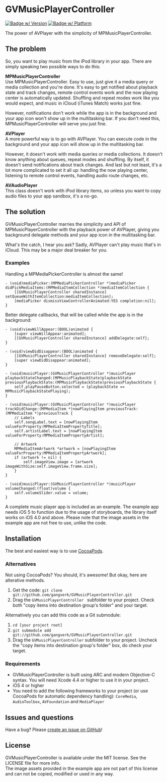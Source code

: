 # GVMusicPlayerController

[![Badge w/ Version](https://cocoapod-badges.herokuapp.com/v/GVMusicPlayerController/badge.png)](http://cocoadocs.org/docsets/GVMusicPlayerController)
[![Badge w/ Platform](https://cocoapod-badges.herokuapp.com/p/GVMusicPlayerController/badge.svg)](http://cocoadocs.org/docsets/GVMusicPlayerController)

The power of AVPlayer with the simplicity of MPMusicPlayerController.

## The problem
So, you want to play music from the iPod library in your app. There are simply speaking two possible ways to do this:

**MPMusicPlayerController**  
Use MPMusicPlayerController. Easy to use, just give it a media query or media collection and you're done. It's easy to get notified about playback state and track changes, remote control events work and the now playing center is automatically updated. Shuffling and repeat modes work like you would expect, and music in iCloud (iTunes Match) works just fine.

However, notifications don't work while the app is in the background and your app icon won't show up in the multitasking bar. If you don't need this, MPMusicPlayerController will serve you just fine.

**AVPlayer**  
A more powerful way is to go with AVPlayer. You can execute code in the background and your app icon will show up in the multitasking bar.

However, it doesn't work with media queries or media collections. It doesn't know anything about queues, repeat modes and shuffling. By itself, it doesn't send notifications about track changes. And last but not least, it's a lot more complicated to set it all up: handling the now playing center, listening to remote control events, handling audio route changes, etc.

**AVAudioPlayer**  
This class doesn't work with iPod library items, so unless you want to copy audio files to your app sandbox, it's a no-go.

## The solution
GVMusicPlayerController marries the simplicity and API of MPMusicPlayerController with the playback power of AVPlayer, giving you background delegate methods and your app icon in the multitasking bar.

What's the catch, I hear you ask? Sadly, AVPlayer can't play music that's in iCloud. This may be a major deal breaker for you.

### Examples
Handling a MPMediaPickerController is almost the same!

```
- (void)mediaPicker:(MPMediaPickerController *)mediaPicker didPickMediaItems:(MPMediaItemCollection *)mediaItemCollection {
    [[GVMusicPlayerController sharedInstance] setQueueWithItemCollection:mediaItemCollection];
    [mediaPicker dismissViewControllerAnimated:YES completion:nil];
}
```

Better delegate callbacks, that will be called while the app is in the background:

```
- (void)viewWillAppear:(BOOL)animated {
    [super viewWillAppear:animated];
    [[GVMusicPlayerController sharedInstance] addDelegate:self];
}

- (void)viewDidDisappear:(BOOL)animated {
    [[GVMusicPlayerController sharedInstance] removeDelegate:self];
    [super viewDidDisappear:animated];
}

- (void)musicPlayer:(GVMusicPlayerController *)musicPlayer playbackStateChanged:(MPMusicPlaybackState)playbackState previousPlaybackState:(MPMusicPlaybackState)previousPlaybackState {
    self.playPauseButton.selected = (playbackState == MPMusicPlaybackStatePlaying);
}

- (void)musicPlayer:(GVMusicPlayerController *)musicPlayer trackDidChange:(MPMediaItem *)nowPlayingItem previousTrack:(MPMediaItem *)previousTrack {
    // Labels
    self.songLabel.text = [nowPlayingItem valueForProperty:MPMediaItemPropertyTitle];
    self.artistLabel.text = [nowPlayingItem valueForProperty:MPMediaItemPropertyArtist];

    // Artwork
    MPMediaItemArtwork *artwork = [nowPlayingItem valueForProperty:MPMediaItemPropertyArtwork];
    if (artwork != nil) {
        self.imageView.image = [artwork imageWithSize:self.imageView.frame.size];
    }
}

- (void)musicPlayer:(GVMusicPlayerController *)musicPlayer volumeChanged:(float)volume {
    self.volumeSlider.value = volume;
}
```

A complete music player app is included as an example. The example app needs iOS 5 to function due to the usage of storyboards, the library itself works on iOS 4.0 and above. Please note that the image assets in the example app are not free to use, unlike the code.


## Installation
The best and easiest way is to use [CocoaPods](http://cocoapods.org).

### Alternatives
Not using CocoaPods? You should, it's awesome! But okay, here are alterative methods.

1. Get the code: `git clone git://github.com/gangverk/GVMusicPlayerController.git`
2. Drag the `GVMusicPlayerController ` subfolder to your project. Check both "copy items into destination group's folder" and your target.

Alternatively you can add this code as a Git submodule:

1. `cd [your project root]`
2. `git submodule add git://github.com/gangverk/GVMusicPlayerController.git`
3. Drag the `GVMusicPlayerController` subfolder to your project. Uncheck the "copy items into destination group's folder" box, do check your target.

### Requirements

* GVMusicPlayerController is built using ARC and modern Objective-C syntax. You will need Xcode 4.4 or higher to use it in your project.
* iOS 4 or higher
* You need to add the following frameworks to your project (or use CocoaPods for automatic dependency handling): `CoreMedia`, `AudioToolbox`, `AVFoundation` and `MediaPlayer`


## Issues and questions
Have a bug? Please [create an issue on GitHub](https://github.com/gangverk/GVMusicPlayerController/issues)!


## License
GVMusicPlayerController is available under the MIT license. See the LICENSE file for more info.  
The image assets provided in the example app are not part of this license and can not be copied, modified or used in any way.

